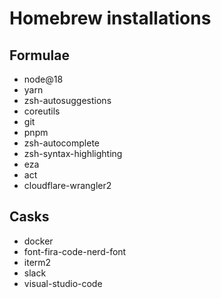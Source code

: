 # Homebrew installations

## Formulae
- node@18
- yarn
- zsh-autosuggestions
- coreutils
- git
- pnpm
- zsh-autocomplete
- zsh-syntax-highlighting
- eza
- act
- cloudflare-wrangler2

## Casks
- docker
- font-fira-code-nerd-font
- iterm2
- slack
- visual-studio-code